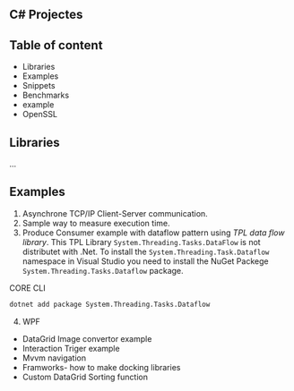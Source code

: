 ## C# Projectes
## Table of content
* Libraries
* Examples
* Snippets
* Benchmarks
* example
* OpenSSL

## Libraries
...

## Examples

1. Asynchrone TCP/IP Client-Server communication.
2. Sample way to measure execution time.
3. Produce Consumer example with dataflow pattern using *TPL data flow library*. This TPL Library `System.Threading.Tasks.DataFlow` is not distributet with .Net. To install the `System.Threading.Task.Dataflow` namespace in Visual Studio you need to install the NuGet Packege `System.Threading.Tasks.Dataflow` package.

CORE CLI 
```bash
dotnet add package System.Threading.Tasks.Dataflow
```

4. WPF 
 * DataGrid Image convertor example
 * Interaction Triger example 
 * Mvvm navigation
 * Framworks- how to make docking libraries
 * Custom DataGrid Sorting function

